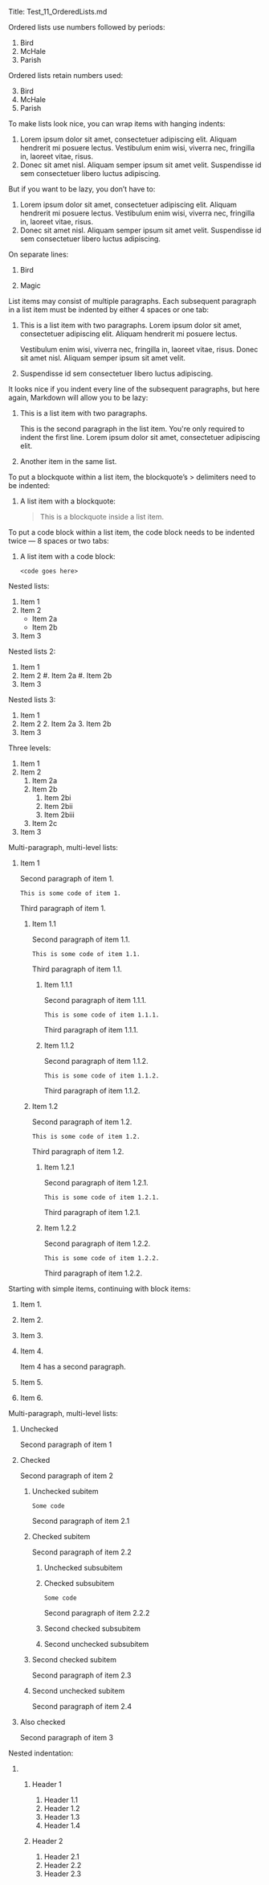 ﻿Title: Test_11_OrderedLists.md

Ordered lists use numbers followed by periods:

1.  Bird
2.  McHale
3.  Parish

Ordered lists retain numbers used:

3.  Bird
2.  McHale
1.  Parish

To make lists look nice, you can wrap items with hanging indents:

1.  Lorem ipsum dolor sit amet, consectetuer adipiscing elit.
    Aliquam hendrerit mi posuere lectus. Vestibulum enim wisi,
    viverra nec, fringilla in, laoreet vitae, risus.
2.  Donec sit amet nisl. Aliquam semper ipsum sit amet velit.
    Suspendisse id sem consectetuer libero luctus adipiscing.

But if you want to be lazy, you don’t have to:

1.  Lorem ipsum dolor sit amet, consectetuer adipiscing elit.
Aliquam hendrerit mi posuere lectus. Vestibulum enim wisi,
viverra nec, fringilla in, laoreet vitae, risus.
2.  Donec sit amet nisl. Aliquam semper ipsum sit amet velit.
Suspendisse id sem consectetuer libero luctus adipiscing.

On separate lines:

1.  Bird

2.  Magic

List items may consist of multiple paragraphs. Each subsequent paragraph in a list item must be indented by either 4 spaces or one tab:

1.  This is a list item with two paragraphs. Lorem ipsum dolor
    sit amet, consectetuer adipiscing elit. Aliquam hendrerit
    mi posuere lectus.

    Vestibulum enim wisi, viverra nec, fringilla in, laoreet
    vitae, risus. Donec sit amet nisl. Aliquam semper ipsum
    sit amet velit.

2.  Suspendisse id sem consectetuer libero luctus adipiscing.

It looks nice if you indent every line of the subsequent paragraphs, but here again, Markdown will allow you to be lazy:

1.  This is a list item with two paragraphs.

    This is the second paragraph in the list item. You're
only required to indent the first line. Lorem ipsum dolor
sit amet, consectetuer adipiscing elit.

2.  Another item in the same list.

To put a blockquote within a list item, the blockquote’s > delimiters need to be indented:

1.  A list item with a blockquote:

    > This is a blockquote
    > inside a list item.

To put a code block within a list item, the code block needs to be indented twice — 8 spaces or two tabs:

1.  A list item with a code block:

        <code goes here>

Nested lists:

1. Item 1
2. Item 2
	- Item 2a
	- Item 2b
3. Item 3

Nested lists 2:

1. Item 1
2. Item 2
	#. Item 2a
	#. Item 2b
3. Item 3

Nested lists 3:

1. Item 1
2. Item 2
	2. Item 2a
	3. Item 2b
3. Item 3

Three levels:

1. Item 1
2. Item 2
	1. Item 2a
	2. Item 2b
		1. Item 2bi
		2. Item 2bii
		3. Item 2biii
	3. Item 2c
3. Item 3

Multi-paragraph, multi-level lists:

1.	Item 1
	
	Second paragraph of item 1.
	
		This is some code of item 1.

	Third paragraph of item 1.
	
	1.	Item 1.1
		
		Second paragraph of item 1.1.
	
			This is some code of item 1.1.

		Third paragraph of item 1.1.
	
		1.	Item 1.1.1
		
			Second paragraph of item 1.1.1.
	
				This is some code of item 1.1.1.

			Third paragraph of item 1.1.1.
	
		2.	Item 1.1.2
		
			Second paragraph of item 1.1.2.
	
				This is some code of item 1.1.2.

			Third paragraph of item 1.1.2.
	
	2.	Item 1.2
		
		Second paragraph of item 1.2.
	
			This is some code of item 1.2.

		Third paragraph of item 1.2.
	
		1.	Item 1.2.1
		
			Second paragraph of item 1.2.1.
	
				This is some code of item 1.2.1.

			Third paragraph of item 1.2.1.
	
		2.	Item 1.2.2
		
			Second paragraph of item 1.2.2.
	
				This is some code of item 1.2.2.

			Third paragraph of item 1.2.2.

Starting with simple items, continuing with block items:

1.	Item 1.
2.	Item 2.
3.	Item 3.
4.	Item 4.
	
	Item 4 has a second paragraph.

5.	Item 5.
6.	Item 6.


Multi-paragraph, multi-level lists:

1.	Unchecked
	
	Second paragraph of item 1

2.	Checked
	
	Second paragraph of item 2
	
	1.	Unchecked subitem

			Some code

		Second paragraph of item 2.1

	2.	Checked subitem

		Second paragraph of item 2.2

		1.	Unchecked subsubitem
		2.	Checked subsubitem

				Some code

			Second paragraph of item 2.2.2

		3.	Second checked subsubitem
		4.	Second unchecked subsubitem
	3.	Second checked subitem

		Second paragraph of item 2.3

	4.	Second unchecked subitem

		Second paragraph of item 2.4

3.	Also checked

	Second paragraph of item 3

Nested indentation:

1.	1.	Header 1
		
		1.	Header 1\.1
		2.	Header 1\.2
		3.	Header 1\.3
		4.	Header 1\.4
		
	2.	Header 2
		
		1.	Header 2\.1
		2.	Header 2\.2
		3.	Header 2\.3
